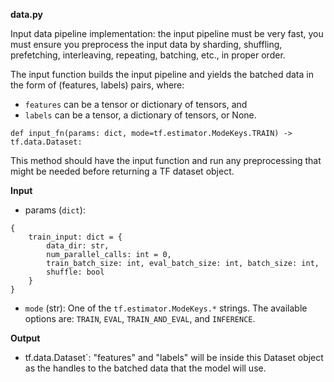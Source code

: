 
**data.py**

Input data pipeline implementation: the input pipeline must be very fast, you must ensure you preprocess the input data by sharding, shuffling, prefetching, interleaving, repeating, batching, etc., in proper order.

The input function builds the input pipeline and yields the batched data in the form of (features, labels) pairs, where:
* `features` can be a tensor or dictionary of tensors, and
* `labels` can be a tensor, a dictionary of tensors, or None.

``` def input_fn(params: dict, mode=tf.estimator.ModeKeys.TRAIN) -> tf.data.Dataset: ```

This method should have the input function and run any preprocessing that might be needed before returning a TF dataset object.

**Input**
* params (`dict`):
```
{
    train_input: dict = {
        data_dir: str,
        num_parallel_calls: int = 0,
        train_batch_size: int, eval_batch_size: int, batch_size: int,
        shuffle: bool
    }
}
```

* `mode` (str): One of the `tf.estimator.ModeKeys.*` strings. The available options are: `TRAIN`, `EVAL`, `TRAIN_AND_EVAL`, and `INFERENCE`.
  
**Output**
* tf.data.Dataset`: "features" and "labels" will be inside this Dataset object as the handles to the batched data that the model will use.


